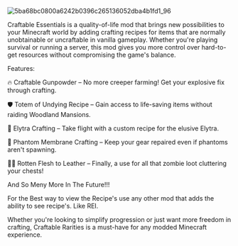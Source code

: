 ![5ba68bc0800a6242b0396c265136052dba4b1fd1_96](https://github.com/user-attachments/assets/f0f3adc0-4b92-4ac5-896b-58825ac1c791)

Craftable Essentials is a quality-of-life mod that brings new possibilities to your Minecraft world by adding crafting recipes for items that are normally unobtainable or uncraftable in vanilla gameplay. Whether you're playing survival or running a server, this mod gives you more control over hard-to-get resources without compromising the game's balance.

Features:

🔥 Craftable Gunpowder – No more creeper farming! Get your explosive fix through crafting.

🛡️ Totem of Undying Recipe – Gain access to life-saving items without raiding Woodland Mansions.

🪽 Elytra Crafting – Take flight with a custom recipe for the elusive Elytra.

🧪 Phantom Membrane Crafting – Keep your gear repaired even if phantoms aren't spawning.

🧟‍♂️ Rotten Flesh to Leather – Finally, a use for all that zombie loot cluttering your chests!

And So Meny More In The Future!!!

For the Best way to view the Recipe's use any other mod that adds the ability to see recipe's. Like REI.

Whether you're looking to simplify progression or just want more freedom in crafting, Craftable Rarities is a must-have for any modded Minecraft experience.
